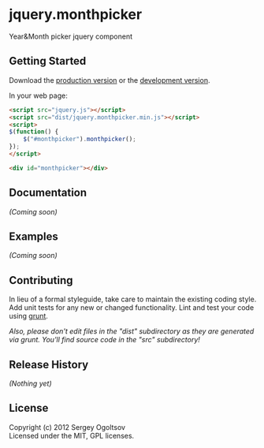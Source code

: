 # jquery.monthpicker

Year&Month picker jquery component

## Getting Started
Download the [production version][min] or the [development version][max].

[min]: https://raw.github.com/sogoltsov/jquery.monthpicker/master/dist/jquery.monthpicker.min.js
[max]: https://raw.github.com/sogoltsov/jquery.monthpicker/master/dist/jquery.monthpicker.js

In your web page:

```html
<script src="jquery.js"></script>
<script src="dist/jquery.monthpicker.min.js"></script>
<script>
$(function() {
    $("#monthpicker").monthpicker();
});
</script>

<div id="monthpicker"></div>
```

## Documentation
_(Coming soon)_

## Examples
_(Coming soon)_

## Contributing
In lieu of a formal styleguide, take care to maintain the existing coding style. Add unit tests for any new or changed functionality. Lint and test your code using [grunt](https://github.com/cowboy/grunt).

_Also, please don't edit files in the "dist" subdirectory as they are generated via grunt. You'll find source code in the "src" subdirectory!_

## Release History
_(Nothing yet)_

## License
Copyright (c) 2012 Sergey Ogoltsov  
Licensed under the MIT, GPL licenses.
